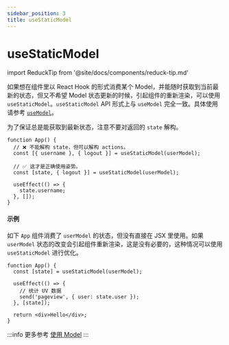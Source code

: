 ```yaml
---
sidebar_position: 3
title: useStaticModel
---
```


# useStaticModel

import ReduckTip from '@site/docs/components/reduck-tip.md'

<ReduckTip />

如果想在组件里以 React Hook 的形式消费某个 Model，并能随时获取到当前最新的状态，但又不希望 Model 状态更新的时候，引起组件的重新渲染，可以使用 `useStaticModel`。`useStaticModel` API 形式上与 `useModel` 完全一致。具体使用请参考 [`useModel`](./use-model.md)。

为了保证总是能获取到最新状态，注意不要对返回的 `state` 解构。

```tsx
function App() {
  // ❌ 不能解构 state，但可以解构 actions。
  const [{ username }, { logout }] = useStaticModel(userModel);

  // ✅ 这才是正确使用姿势。
  const [state, { logout }] = useStaticModel(userModel);

  useEffect(() => {
    state.username;
  }, []);
}
```

#### 示例

如下 `App` 组件消费了 `userModel` 的状态，但没有直接在 JSX 里使用。如果 `userModel` 状态的改变会引起组件重新渲染，这是没有必要的，这种情况可以使用 `useStaticModel` 进行优化。

```tsx
function App() {
  const [state] = useStaticModel(userModel);

  useEffect(() => {
    // 统计 UV 数据
    send('pageview', { user: state.user });
  }, [state]);

  return <div>Hello</div>;
}
```

:::info 更多参考
[使用 Model](/docs/guides/features/model/use-model)
:::
